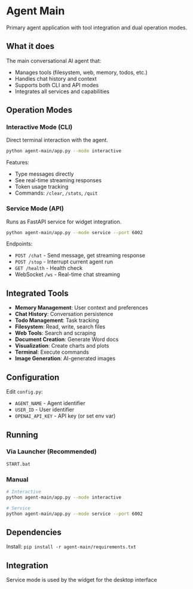 # Agent Main

Primary agent application with tool integration and dual operation modes.

## What it does

The main conversational AI agent that:
- Manages tools (filesystem, web, memory, todos, etc.)
- Handles chat history and context
- Supports both CLI and API modes
- Integrates all services and capabilities

## Operation Modes

### Interactive Mode (CLI)
Direct terminal interaction with the agent.

```bash
python agent-main/app.py --mode interactive
```

Features:
- Type messages directly
- See real-time streaming responses
- Token usage tracking
- Commands: `/clear`, `/stats`, `/quit`

### Service Mode (API)
Runs as FastAPI service for widget integration.

```bash
python agent-main/app.py --mode service --port 6002
```

Endpoints:
- `POST /chat` - Send message, get streaming response
- `POST /stop` - Interrupt current agent run
- `GET /health` - Health check
- WebSocket `/ws` - Real-time chat streaming

## Integrated Tools

- **Memory Management**: User context and preferences
- **Chat History**: Conversation persistence
- **Todo Management**: Task tracking
- **Filesystem**: Read, write, search files
- **Web Tools**: Search and scraping
- **Document Creation**: Generate Word docs
- **Visualization**: Create charts and plots
- **Terminal**: Execute commands
- **Image Generation**: AI-generated images

## Configuration

Edit `config.py`:
- `AGENT_NAME` - Agent identifier
- `USER_ID` - User identifier
- `OPENAI_API_KEY` - API key (or set env var)

## Running

### Via Launcher (Recommended)
```bash
START.bat
```

### Manual
```bash
# Interactive
python agent-main/app.py --mode interactive

# Service
python agent-main/app.py --mode service --port 6002
```

## Dependencies

Install: `pip install -r agent-main/requirements.txt`

## Integration

Service mode is used by the widget for the desktop interface
